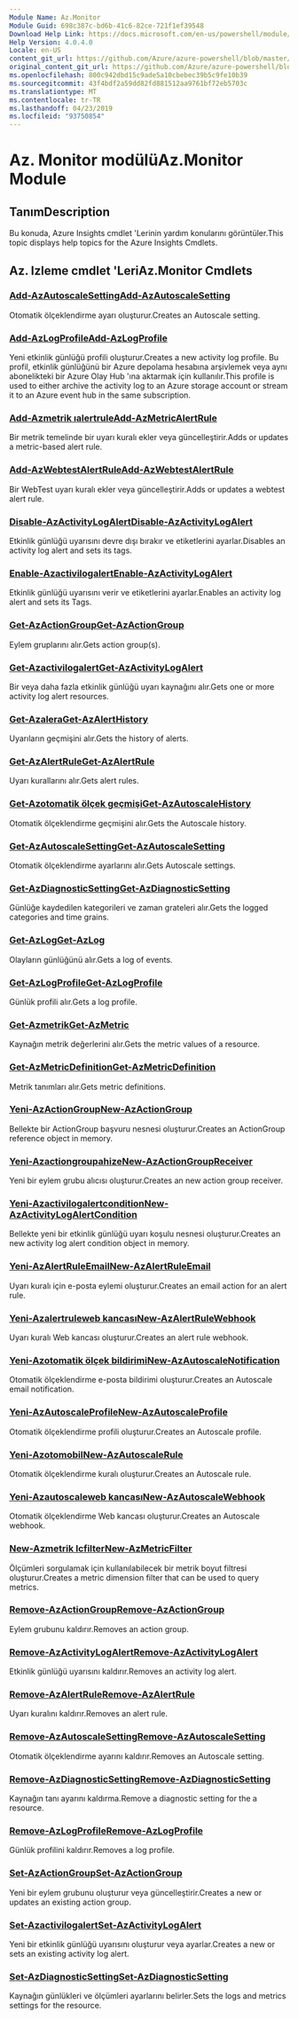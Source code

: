 ```yaml
---
Module Name: Az.Monitor
Module Guid: 698c387c-bd6b-41c6-82ce-721f1ef39548
Download Help Link: https://docs.microsoft.com/en-us/powershell/module/az.monitor
Help Version: 4.0.4.0
Locale: en-US
content_git_url: https://github.com/Azure/azure-powershell/blob/master/src/Monitor/Monitor/help/Az.Monitor.md
original_content_git_url: https://github.com/Azure/azure-powershell/blob/master/src/Monitor/Monitor/help/Az.Monitor.md
ms.openlocfilehash: 800c942dbd15c9ade5a10cbebec39b5c9fe10b39
ms.sourcegitcommit: 43f4bdf2a59dd82fd881512aa9761bf72eb5703c
ms.translationtype: MT
ms.contentlocale: tr-TR
ms.lasthandoff: 04/23/2019
ms.locfileid: "93750854"
---
```

# <span data-ttu-id="8f7bd-101">Az. Monitor modülü</span><span class="sxs-lookup"><span data-stu-id="8f7bd-101">Az.Monitor Module</span></span>
## <span data-ttu-id="8f7bd-102">Tanım</span><span class="sxs-lookup"><span data-stu-id="8f7bd-102">Description</span></span>
<span data-ttu-id="8f7bd-103">Bu konuda, Azure Insights cmdlet 'Lerinin yardım konularını görüntüler.</span><span class="sxs-lookup"><span data-stu-id="8f7bd-103">This topic displays help topics for the Azure Insights Cmdlets.</span></span>

## <span data-ttu-id="8f7bd-104">Az. Izleme cmdlet 'Leri</span><span class="sxs-lookup"><span data-stu-id="8f7bd-104">Az.Monitor Cmdlets</span></span>
### [<span data-ttu-id="8f7bd-105">Add-AzAutoscaleSetting</span><span class="sxs-lookup"><span data-stu-id="8f7bd-105">Add-AzAutoscaleSetting</span></span>](Add-AzAutoscaleSetting.md)
<span data-ttu-id="8f7bd-106">Otomatik ölçeklendirme ayarı oluşturur.</span><span class="sxs-lookup"><span data-stu-id="8f7bd-106">Creates an Autoscale setting.</span></span>

### [<span data-ttu-id="8f7bd-107">Add-AzLogProfile</span><span class="sxs-lookup"><span data-stu-id="8f7bd-107">Add-AzLogProfile</span></span>](Add-AzLogProfile.md)
<span data-ttu-id="8f7bd-108">Yeni etkinlik günlüğü profili oluşturur.</span><span class="sxs-lookup"><span data-stu-id="8f7bd-108">Creates a new activity log profile.</span></span> <span data-ttu-id="8f7bd-109">Bu profil, etkinlik günlüğünü bir Azure depolama hesabına arşivlemek veya aynı abonelikteki bir Azure Olay Hub 'ına aktarmak için kullanılır.</span><span class="sxs-lookup"><span data-stu-id="8f7bd-109">This profile is used to either archive the activity log to an Azure storage account or stream it to an Azure event hub in the same subscription.</span></span> 

### [<span data-ttu-id="8f7bd-110">Add-Azmetrik ıalertrule</span><span class="sxs-lookup"><span data-stu-id="8f7bd-110">Add-AzMetricAlertRule</span></span>](Add-AzMetricAlertRule.md)
<span data-ttu-id="8f7bd-111">Bir metrik temelinde bir uyarı kuralı ekler veya güncelleştirir.</span><span class="sxs-lookup"><span data-stu-id="8f7bd-111">Adds or updates a metric-based alert rule.</span></span>

### [<span data-ttu-id="8f7bd-112">Add-AzWebtestAlertRule</span><span class="sxs-lookup"><span data-stu-id="8f7bd-112">Add-AzWebtestAlertRule</span></span>](Add-AzWebtestAlertRule.md)
<span data-ttu-id="8f7bd-113">Bir WebTest uyarı kuralı ekler veya güncelleştirir.</span><span class="sxs-lookup"><span data-stu-id="8f7bd-113">Adds or updates a webtest alert rule.</span></span>

### [<span data-ttu-id="8f7bd-114">Disable-AzActivityLogAlert</span><span class="sxs-lookup"><span data-stu-id="8f7bd-114">Disable-AzActivityLogAlert</span></span>](Disable-AzActivityLogAlert.md)
<span data-ttu-id="8f7bd-115">Etkinlik günlüğü uyarısını devre dışı bırakır ve etiketlerini ayarlar.</span><span class="sxs-lookup"><span data-stu-id="8f7bd-115">Disables an activity log alert and sets its tags.</span></span>

### [<span data-ttu-id="8f7bd-116">Enable-Azactivilogalert</span><span class="sxs-lookup"><span data-stu-id="8f7bd-116">Enable-AzActivityLogAlert</span></span>](Enable-AzActivityLogAlert.md)
<span data-ttu-id="8f7bd-117">Etkinlik günlüğü uyarısını verir ve etiketlerini ayarlar.</span><span class="sxs-lookup"><span data-stu-id="8f7bd-117">Enables an activity log alert and sets its Tags.</span></span>

### [<span data-ttu-id="8f7bd-118">Get-AzActionGroup</span><span class="sxs-lookup"><span data-stu-id="8f7bd-118">Get-AzActionGroup</span></span>](Get-AzActionGroup.md)
<span data-ttu-id="8f7bd-119">Eylem gruplarını alır.</span><span class="sxs-lookup"><span data-stu-id="8f7bd-119">Gets action group(s).</span></span>

### [<span data-ttu-id="8f7bd-120">Get-Azactivilogalert</span><span class="sxs-lookup"><span data-stu-id="8f7bd-120">Get-AzActivityLogAlert</span></span>](Get-AzActivityLogAlert.md)
<span data-ttu-id="8f7bd-121">Bir veya daha fazla etkinlik günlüğü uyarı kaynağını alır.</span><span class="sxs-lookup"><span data-stu-id="8f7bd-121">Gets one or more activity log alert resources.</span></span>

### [<span data-ttu-id="8f7bd-122">Get-Azalera</span><span class="sxs-lookup"><span data-stu-id="8f7bd-122">Get-AzAlertHistory</span></span>](Get-AzAlertHistory.md)
<span data-ttu-id="8f7bd-123">Uyarıların geçmişini alır.</span><span class="sxs-lookup"><span data-stu-id="8f7bd-123">Gets the history of alerts.</span></span>

### [<span data-ttu-id="8f7bd-124">Get-AzAlertRule</span><span class="sxs-lookup"><span data-stu-id="8f7bd-124">Get-AzAlertRule</span></span>](Get-AzAlertRule.md)
<span data-ttu-id="8f7bd-125">Uyarı kurallarını alır.</span><span class="sxs-lookup"><span data-stu-id="8f7bd-125">Gets alert rules.</span></span>

### [<span data-ttu-id="8f7bd-126">Get-Azotomatik ölçek geçmişi</span><span class="sxs-lookup"><span data-stu-id="8f7bd-126">Get-AzAutoscaleHistory</span></span>](Get-AzAutoscaleHistory.md)
<span data-ttu-id="8f7bd-127">Otomatik ölçeklendirme geçmişini alır.</span><span class="sxs-lookup"><span data-stu-id="8f7bd-127">Gets the Autoscale history.</span></span>

### [<span data-ttu-id="8f7bd-128">Get-AzAutoscaleSetting</span><span class="sxs-lookup"><span data-stu-id="8f7bd-128">Get-AzAutoscaleSetting</span></span>](Get-AzAutoscaleSetting.md)
<span data-ttu-id="8f7bd-129">Otomatik ölçeklendirme ayarlarını alır.</span><span class="sxs-lookup"><span data-stu-id="8f7bd-129">Gets Autoscale settings.</span></span>

### [<span data-ttu-id="8f7bd-130">Get-AzDiagnosticSetting</span><span class="sxs-lookup"><span data-stu-id="8f7bd-130">Get-AzDiagnosticSetting</span></span>](Get-AzDiagnosticSetting.md)
<span data-ttu-id="8f7bd-131">Günlüğe kaydedilen kategorileri ve zaman grateleri alır.</span><span class="sxs-lookup"><span data-stu-id="8f7bd-131">Gets the logged categories and time grains.</span></span>

### [<span data-ttu-id="8f7bd-132">Get-AzLog</span><span class="sxs-lookup"><span data-stu-id="8f7bd-132">Get-AzLog</span></span>](Get-AzLog.md)
<span data-ttu-id="8f7bd-133">Olayların günlüğünü alır.</span><span class="sxs-lookup"><span data-stu-id="8f7bd-133">Gets a log of events.</span></span>

### [<span data-ttu-id="8f7bd-134">Get-AzLogProfile</span><span class="sxs-lookup"><span data-stu-id="8f7bd-134">Get-AzLogProfile</span></span>](Get-AzLogProfile.md)
<span data-ttu-id="8f7bd-135">Günlük profili alır.</span><span class="sxs-lookup"><span data-stu-id="8f7bd-135">Gets a log profile.</span></span>

### [<span data-ttu-id="8f7bd-136">Get-Azmetrik</span><span class="sxs-lookup"><span data-stu-id="8f7bd-136">Get-AzMetric</span></span>](Get-AzMetric.md)
<span data-ttu-id="8f7bd-137">Kaynağın metrik değerlerini alır.</span><span class="sxs-lookup"><span data-stu-id="8f7bd-137">Gets the metric values of a resource.</span></span>

### [<span data-ttu-id="8f7bd-138">Get-AzMetricDefinition</span><span class="sxs-lookup"><span data-stu-id="8f7bd-138">Get-AzMetricDefinition</span></span>](Get-AzMetricDefinition.md)
<span data-ttu-id="8f7bd-139">Metrik tanımları alır.</span><span class="sxs-lookup"><span data-stu-id="8f7bd-139">Gets metric definitions.</span></span>

### [<span data-ttu-id="8f7bd-140">Yeni-AzActionGroup</span><span class="sxs-lookup"><span data-stu-id="8f7bd-140">New-AzActionGroup</span></span>](New-AzActionGroup.md)
<span data-ttu-id="8f7bd-141">Bellekte bir ActionGroup başvuru nesnesi oluşturur.</span><span class="sxs-lookup"><span data-stu-id="8f7bd-141">Creates an ActionGroup reference object in memory.</span></span>

### [<span data-ttu-id="8f7bd-142">Yeni-Azactiongroupahize</span><span class="sxs-lookup"><span data-stu-id="8f7bd-142">New-AzActionGroupReceiver</span></span>](New-AzActionGroupReceiver.md)
<span data-ttu-id="8f7bd-143">Yeni bir eylem grubu alıcısı oluşturur.</span><span class="sxs-lookup"><span data-stu-id="8f7bd-143">Creates an new action group receiver.</span></span>

### [<span data-ttu-id="8f7bd-144">Yeni-Azactivilogalertcondition</span><span class="sxs-lookup"><span data-stu-id="8f7bd-144">New-AzActivityLogAlertCondition</span></span>](New-AzActivityLogAlertCondition.md)
<span data-ttu-id="8f7bd-145">Bellekte yeni bir etkinlik günlüğü uyarı koşulu nesnesi oluşturur.</span><span class="sxs-lookup"><span data-stu-id="8f7bd-145">Creates an new activity log alert condition object in memory.</span></span>

### [<span data-ttu-id="8f7bd-146">Yeni-AzAlertRuleEmail</span><span class="sxs-lookup"><span data-stu-id="8f7bd-146">New-AzAlertRuleEmail</span></span>](New-AzAlertRuleEmail.md)
<span data-ttu-id="8f7bd-147">Uyarı kuralı için e-posta eylemi oluşturur.</span><span class="sxs-lookup"><span data-stu-id="8f7bd-147">Creates an email action for an alert rule.</span></span>

### [<span data-ttu-id="8f7bd-148">Yeni-Azalertruleweb kancası</span><span class="sxs-lookup"><span data-stu-id="8f7bd-148">New-AzAlertRuleWebhook</span></span>](New-AzAlertRuleWebhook.md)
<span data-ttu-id="8f7bd-149">Uyarı kuralı Web kancası oluşturur.</span><span class="sxs-lookup"><span data-stu-id="8f7bd-149">Creates an alert rule webhook.</span></span>

### [<span data-ttu-id="8f7bd-150">Yeni-Azotomatik ölçek bildirimi</span><span class="sxs-lookup"><span data-stu-id="8f7bd-150">New-AzAutoscaleNotification</span></span>](New-AzAutoscaleNotification.md)
<span data-ttu-id="8f7bd-151">Otomatik ölçeklendirme e-posta bildirimi oluşturur.</span><span class="sxs-lookup"><span data-stu-id="8f7bd-151">Creates an Autoscale email notification.</span></span>

### [<span data-ttu-id="8f7bd-152">Yeni-AzAutoscaleProfile</span><span class="sxs-lookup"><span data-stu-id="8f7bd-152">New-AzAutoscaleProfile</span></span>](New-AzAutoscaleProfile.md)
<span data-ttu-id="8f7bd-153">Otomatik ölçeklendirme profili oluşturur.</span><span class="sxs-lookup"><span data-stu-id="8f7bd-153">Creates an Autoscale profile.</span></span>

### [<span data-ttu-id="8f7bd-154">Yeni-Azotomobil</span><span class="sxs-lookup"><span data-stu-id="8f7bd-154">New-AzAutoscaleRule</span></span>](New-AzAutoscaleRule.md)
<span data-ttu-id="8f7bd-155">Otomatik ölçeklendirme kuralı oluşturur.</span><span class="sxs-lookup"><span data-stu-id="8f7bd-155">Creates an Autoscale rule.</span></span>

### [<span data-ttu-id="8f7bd-156">Yeni-Azautoscaleweb kancası</span><span class="sxs-lookup"><span data-stu-id="8f7bd-156">New-AzAutoscaleWebhook</span></span>](New-AzAutoscaleWebhook.md)
<span data-ttu-id="8f7bd-157">Otomatik ölçeklendirme Web kancası oluşturur.</span><span class="sxs-lookup"><span data-stu-id="8f7bd-157">Creates an Autoscale webhook.</span></span>

### [<span data-ttu-id="8f7bd-158">New-Azmetrik Icfilter</span><span class="sxs-lookup"><span data-stu-id="8f7bd-158">New-AzMetricFilter</span></span>](New-AzMetricFilter.md)
<span data-ttu-id="8f7bd-159">Ölçümleri sorgulamak için kullanılabilecek bir metrik boyut filtresi oluşturur.</span><span class="sxs-lookup"><span data-stu-id="8f7bd-159">Creates a metric dimension filter that can be used to query metrics.</span></span>

### [<span data-ttu-id="8f7bd-160">Remove-AzActionGroup</span><span class="sxs-lookup"><span data-stu-id="8f7bd-160">Remove-AzActionGroup</span></span>](Remove-AzActionGroup.md)
<span data-ttu-id="8f7bd-161">Eylem grubunu kaldırır.</span><span class="sxs-lookup"><span data-stu-id="8f7bd-161">Removes an action group.</span></span>

### [<span data-ttu-id="8f7bd-162">Remove-AzActivityLogAlert</span><span class="sxs-lookup"><span data-stu-id="8f7bd-162">Remove-AzActivityLogAlert</span></span>](Remove-AzActivityLogAlert.md)
<span data-ttu-id="8f7bd-163">Etkinlik günlüğü uyarısını kaldırır.</span><span class="sxs-lookup"><span data-stu-id="8f7bd-163">Removes an activity log alert.</span></span>

### [<span data-ttu-id="8f7bd-164">Remove-AzAlertRule</span><span class="sxs-lookup"><span data-stu-id="8f7bd-164">Remove-AzAlertRule</span></span>](Remove-AzAlertRule.md)
<span data-ttu-id="8f7bd-165">Uyarı kuralını kaldırır.</span><span class="sxs-lookup"><span data-stu-id="8f7bd-165">Removes an alert rule.</span></span>

### [<span data-ttu-id="8f7bd-166">Remove-AzAutoscaleSetting</span><span class="sxs-lookup"><span data-stu-id="8f7bd-166">Remove-AzAutoscaleSetting</span></span>](Remove-AzAutoscaleSetting.md)
<span data-ttu-id="8f7bd-167">Otomatik ölçeklendirme ayarını kaldırır.</span><span class="sxs-lookup"><span data-stu-id="8f7bd-167">Removes an Autoscale setting.</span></span>

### [<span data-ttu-id="8f7bd-168">Remove-AzDiagnosticSetting</span><span class="sxs-lookup"><span data-stu-id="8f7bd-168">Remove-AzDiagnosticSetting</span></span>](Remove-AzDiagnosticSetting.md)
<span data-ttu-id="8f7bd-169">Kaynağın tanı ayarını kaldırma.</span><span class="sxs-lookup"><span data-stu-id="8f7bd-169">Remove a diagnostic setting for the a resource.</span></span>

### [<span data-ttu-id="8f7bd-170">Remove-AzLogProfile</span><span class="sxs-lookup"><span data-stu-id="8f7bd-170">Remove-AzLogProfile</span></span>](Remove-AzLogProfile.md)
<span data-ttu-id="8f7bd-171">Günlük profilini kaldırır.</span><span class="sxs-lookup"><span data-stu-id="8f7bd-171">Removes a log profile.</span></span>

### [<span data-ttu-id="8f7bd-172">Set-AzActionGroup</span><span class="sxs-lookup"><span data-stu-id="8f7bd-172">Set-AzActionGroup</span></span>](Set-AzActionGroup.md)
<span data-ttu-id="8f7bd-173">Yeni bir eylem grubunu oluşturur veya güncelleştirir.</span><span class="sxs-lookup"><span data-stu-id="8f7bd-173">Creates a new or updates an existing action group.</span></span>

### [<span data-ttu-id="8f7bd-174">Set-Azactivilogalert</span><span class="sxs-lookup"><span data-stu-id="8f7bd-174">Set-AzActivityLogAlert</span></span>](Set-AzActivityLogAlert.md)
<span data-ttu-id="8f7bd-175">Yeni bir etkinlik günlüğü uyarısını oluşturur veya ayarlar.</span><span class="sxs-lookup"><span data-stu-id="8f7bd-175">Creates a new or sets an existing activity log alert.</span></span>

### [<span data-ttu-id="8f7bd-176">Set-AzDiagnosticSetting</span><span class="sxs-lookup"><span data-stu-id="8f7bd-176">Set-AzDiagnosticSetting</span></span>](Set-AzDiagnosticSetting.md)
<span data-ttu-id="8f7bd-177">Kaynağın günlükleri ve ölçümleri ayarlarını belirler.</span><span class="sxs-lookup"><span data-stu-id="8f7bd-177">Sets the logs and metrics settings for the resource.</span></span>

